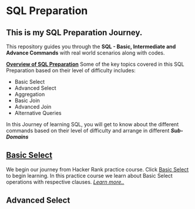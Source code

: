 # SQL Preparation

##  This is my SQL Preparation Journey.
This repository guides you through the **SQL - Basic, Intermediate and Advance Commands** with real world scenarios along with codes.

<u>**Overview of SQL Preparation**</u>
Some of the key topics covered in this SQL Preparation based on their level of difficulty includes:
+   Basic Select
+   Advanced Select
+   Aggregation
+   Basic Join
+   Advanced Join
+   Alternative Queries

In this Journey of learning SQL, you will get to know about the  different commands based on their level of difficulty and arrange in different **_Sub-Domains_**


##  <a href="./Basic Select/README.md">Basic Select</a>
We begin our journey from Hacker Rank practice course. Click [Basic Select](https://www.hackerrank.com/domains/sql?filters%5Bstatus%5D%5B%5D=solved&filters%5Bsubdomains%5D%5B%5D=select&filters%5Bdifficulty%5D%5B%5D=easy&filters%5Bdifficulty%5D%5B%5D=medium&filters%5Bdifficulty%5D%5B%5D=hard&badge_type=sql) to begin learning. In this practice course we learn about Basic Select operations with respective clauses. <a href="./Basic Select/README.md"><i>Learn more..</i></a>

##  Advanced Select